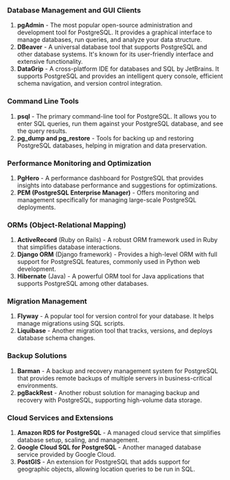 ### Database Management and GUI Clients

1. **pgAdmin** - The most popular open-source administration and development tool for PostgreSQL. It provides a graphical interface to manage databases, run queries, and analyze your data structure.
2. **DBeaver** - A universal database tool that supports PostgreSQL and other database systems. It's known for its user-friendly interface and extensive functionality.
3. **DataGrip** - A cross-platform IDE for databases and SQL by JetBrains. It supports PostgreSQL and provides an intelligent query console, efficient schema navigation, and version control integration.

### Command Line Tools

1. **psql** - The primary command-line tool for PostgreSQL. It allows you to enter SQL queries, run them against your PostgreSQL database, and see the query results.
2. **pg_dump and pg_restore** - Tools for backing up and restoring PostgreSQL databases, helping in migration and data preservation.

### Performance Monitoring and Optimization

1. **PgHero** - A performance dashboard for PostgreSQL that provides insights into database performance and suggestions for optimizations.
2. **PEM (PostgreSQL Enterprise Manager)** - Offers monitoring and management specifically for managing large-scale PostgreSQL deployments.

### ORMs (Object-Relational Mapping)

1. **ActiveRecord** (Ruby on Rails) - A robust ORM framework used in Ruby that simplifies database interactions.
2. **Django ORM** (Django framework) - Provides a high-level ORM with full support for PostgreSQL features, commonly used in Python web development.
3. **Hibernate** (Java) - A powerful ORM tool for Java applications that supports PostgreSQL among other databases.

### Migration Management

1. **Flyway** - A popular tool for version control for your database. It helps manage migrations using SQL scripts.
2. **Liquibase** - Another migration tool that tracks, versions, and deploys database schema changes.

### Backup Solutions

1. **Barman** - A backup and recovery management system for PostgreSQL that provides remote backups of multiple servers in business-critical environments.
2. **pgBackRest** - Another robust solution for managing backup and recovery with PostgreSQL, supporting high-volume data storage.

### Cloud Services and Extensions

1. **Amazon RDS for PostgreSQL** - A managed cloud service that simplifies database setup, scaling, and management.
2. **Google Cloud SQL for PostgreSQL** - Another managed database service provided by Google Cloud.
3. **PostGIS** - An extension for PostgreSQL that adds support for geographic objects, allowing location queries to be run in SQL.
